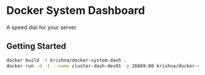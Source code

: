 # Docker System Dashboard
 A speed dial for your server

 ## Getting Started
 ```bash
 docker build -t krishna/docker-system-dash .
 docker run -d -t --name cluster-dash-dev01 -p 26689:80 krishna/docker-system-dash
 ```
